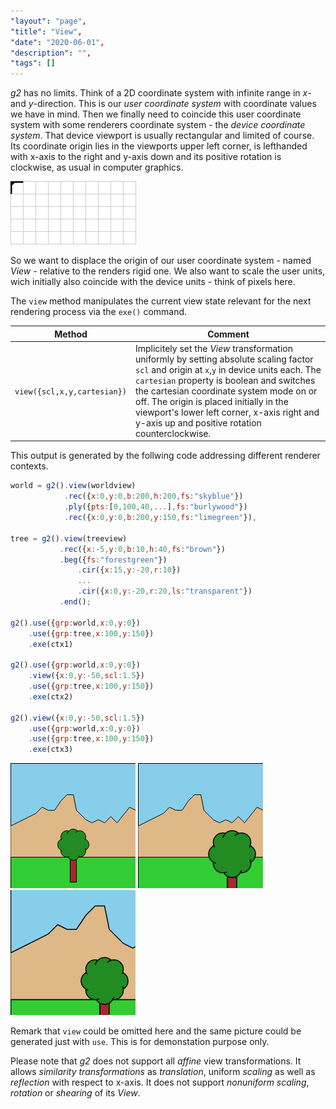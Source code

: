 ```yaml
---
"layout": "page",
"title": "View",
"date": "2020-06-01",
"description": "",
"tags": []
---
```



_g2_ has no limits. Think of a 2D coordinate system with infinite range in _x_- and _y_-direction.
This is our _user coordinate system_ with coordinate values we have in mind.
Then we finally need to coincide this user coordinate system with some renderers coordinate
system - the _device coordinate system_.
That device viewport is usually rectangular and limited of course. Its coordinate origin lies in the viewports
upper left corner, is lefthanded with x-axis to the right and y-axis down and its
positive rotation is clockwise, as usual in computer graphics.

![origin](img/origin.png)

So we want to displace the origin of our user coordinate system - named _View_ - relative
to the renders rigid one. We also want to scale the user units, wich initially also coincide with the device units - think of pixels here.

The `view` method manipulates the current view state relevant for the next rendering process via the `exe()` command.

Method | Comment
-------- |-------
`view({scl,x,y,cartesian})` | Implicitely set the _View_ transformation uniformly by setting absolute scaling factor `scl` and origin at `x`,`y` in device units each. The `cartesian` property is boolean and switches the cartesian coordinate system mode on or off. The origin is placed initially in the viewport's lower left corner, x-axis right and y-axis up and positive rotation counterclockwise.

This output is generated by the follwing code addressing different renderer contexts.

```javascript
world = g2().view(worldview)
            .rec({x:0,y:0,b:200,h:200,fs:"skyblue"})
            .ply({pts:[0,100,40,...],fs:"burlywood"})
            .rec({x:0,y:0,b:200,y:150,fs:"limegreen"}),

tree = g2().view(treeview)
           .rec({x:-5,y:0,b:10,h:40,fs:"brown"})
           .beg({fs:"forestgreen"})
               .cir({x:15,y:-20,r:10})
               ...
               .cir({x:0,y:-20,r:20,ls:"transparent"})
           .end();

g2().use({grp:world,x:0,y:0})
    .use({grp:tree,x:100,y:150})
    .exe(ctx1)

g2().use({grp:world,x:0,y:0})
    .view({x:0,y:-50,scl:1.5})
    .use({grp:tree,x:100,y:150})
    .exe(ctx2)

g2().view({x:0,y:-50,scl:1.5})
    .use({grp:world,x:0,y:0})
    .use({grp:tree,x:100,y:150})
    .exe(ctx3)
```

![view-1](img/view-1.png) ![view-2](img/view-6.png) ![view-3](img/view-7.png)


Remark that `view` could be omitted here and the same picture could be generated just with `use`. This is for demonstation purpose only.

Please note that _g2_ does not support all _affine_ view transformations. It allows _similarity
transformations_ as _translation_, uniform _scaling_ as well as _reflection_ with respect to x-axis.
It does not support _nonuniform scaling_, _rotation_ or _shearing_ of its _View_.
